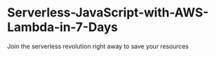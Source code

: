 # Serverless-JavaScript-with-AWS-Lambda-in-7-Days
Join the serverless revolution right away to save your resources
